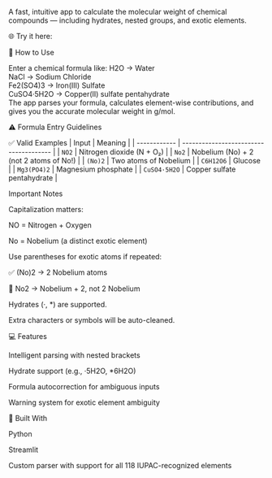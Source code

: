 A fast, intuitive app to calculate the molecular weight of chemical compounds — including hydrates, nested groups, and exotic elements.

🌐 Try it here:

📘 How to Use

Enter a chemical formula like:
H2O      → Water  
NaCl     → Sodium Chloride  
Fe2(SO4)3 → Iron(III) Sulfate  
CuSO4·5H2O → Copper(II) sulfate pentahydrate  
The app parses your formula, calculates element-wise contributions, and gives you the accurate molecular weight in g/mol.

⚠️ Formula Entry Guidelines

✅ Valid Examples
| Input        | Meaning                                |
| ------------ | -------------------------------------- |
| `NO2`        | Nitrogen dioxide (N + O₂)              |
| `No2`        | Nobelium (No) + 2 (not 2 atoms of No!) |
| `(No)2`      | Two atoms of Nobelium                  |
| `C6H12O6`    | Glucose                                |
| `Mg3(PO4)2`  | Magnesium phosphate                    |
| `CuSO4·5H2O` | Copper sulfate pentahydrate            |

Important Notes

Capitalization matters:

NO = Nitrogen + Oxygen

No = Nobelium (a distinct exotic element)

Use parentheses for exotic atoms if repeated:

✅ (No)2 → 2 Nobelium atoms

🚫 No2 → Nobelium + 2, not 2 Nobelium

Hydrates (·, *) are supported.

Extra characters or symbols will be auto-cleaned.

💻 Features

Intelligent parsing with nested brackets

Hydrate support (e.g., ·5H2O, *6H2O)

Formula autocorrection for ambiguous inputs

Warning system for exotic element ambiguity

🧪 Built With

Python

Streamlit

Custom parser with support for all 118 IUPAC-recognized elements
